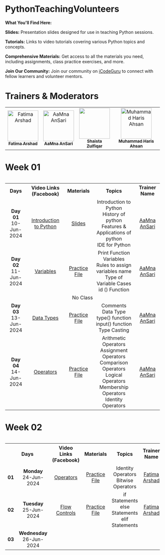 # PythonTeachingVolunteers

 **What You'll Find Here:**

**Slides:** Presentation slides designed for use in teaching Python sessions.

**Tutorials:** Links to video tutorials covering various Python topics and concepts.

**Comprehensive Materials:** Get access to all the materials you need, including assignments, class practice exercises, and more.

**Join Our Community:** Join our community on [iCodeGuru](www.icode.guru/join) to connect with fellow learners and volunteer mentors.

# Trainers & Moderators

<table >
    <tbody>
        <tr>
            <td align="center">
                <a href="https://github.com/Fatimaarshad10">
                    <img src="https://avatars.githubusercontent.com/u/75124780?v=4" width="100px;" alt="Fatima Arshad"/>
                    <br />
                    <sub><b>Fatima Arshad</b></sub>
                </a> 
            </td>
          <td align="center">
                <a href="https://github.com/aamna-ansari">
                    <img src="https://avatars.githubusercontent.com/u/123650396?v=4" width="100px;" alt="AaMna AnSari"/>
                    <br />
                    <sub><b>AaMna AnSari</b></sub>
                </a> 
            </td>
            <td align="center">
                <a href="https://github.com/shaistaDev7">
                    <img src="https://avatars.githubusercontent.com/u/96947240?v=4" width="100px;" alt=""/>
                    <br />
                    <sub><b>Shaista Zulfiqar</b></sub>
                </a> 
            </td>
            <td align="center">
                <a href="https://github.com/Haris-Mughal">
                    <img src="https://avatars.githubusercontent.com/u/112110110?v=4" width="100px;" alt="Muhammad Haris Ahsan"/>
                    <br />
                    <sub><b>Muhammad Haris Ahsan</b></sub>
                </a> 
            </td>
        </tr> 
</tbody>
<table>

# Week 01
<table>
    <tbody>
     <tr>
      <th>Days</th>
      <th>Video Links (Facebook)</br></th>
      <th>Materials</th>
     <th>Topics</th>
   <td align="center"><b>Trainer Name</b></td>
     </tr>  
        <tr>
    <td align="center"><b>Day 01</b></br>10-Jun-2024</td>
    <td align="center"><a href="https://www.facebook.com/iCodeguru/videos/992841545965466">Introduction to Python</br></td>
    <td align="center" ><a href="https://drive.google.com/file/d/1kWPpQ_brVAlMaRzp2H_iX9bFg773FCJS/view?usp=sharing">Slides</td>
        <td align="center">Introduction to Python <br/> History of python<br/>Features & Applications of python<br/>IDE for Python</td>
      <td align="center"><a href="https://www.linkedin.com/in/aamnansari/">AaMna AnSari</td>
  </tr>
           <tr>
    <td align="center"><b>Day 02</b></br>11-Jun-2024</td>
    <td align="center"><a href="https://www.facebook.com/iCodeguru/videos/1180336409788797">Variables</td>
    <td align="center"><a href="https://colab.research.google.com/drive/1rvfeJk2amjWDewSQkq2WrpqXLhyxTWci#scrollTo=5n368lC2ltWU">Practice File</td>
        <td align="center">Print Function<br/> Variables<br/>Rules to assign variables name<br/>Type of Variable Cases <br/>id () Function</td>
      <td align="center"><a href="https://www.linkedin.com/in/aamnansari/">AaMna AnSari</td>
  </tr>
    <tr>
    <td align="center" colspan="5">No Class</td>   
  </tr>
        <tr>
    <td align="center"><b>Day 03</b></br>13-Jun-2024</td>
    <td align="center"><a href="https://web.facebook.com/iCodeguru/videos/1191962478649652">Data Types</td>
    <td align="center"><a href="https://colab.research.google.com/drive/1it4fZ__D5O8aez4NGMbuAUTo9Er4JOvV#scrollTo=Uip_PSoY6_sV">Practice File</td>
        <td align="center">Comments<br/>Data Type<br/> type() function<br/>input() function<br/>Type Casting</td>
      <td align="center"><a href="https://www.linkedin.com/in/aamnansari/">AaMna AnSari</td>
  </tr>
        <tr>
    <td align="center"><b>Day 04</b></br>14-Jun-2024</td>
    <td align="center"><a href="https://web.facebook.com/iCodeguru/videos/1904145980007933">Operators</td>
    <td align="center"><a href="https://colab.research.google.com/drive/1EharaVyXHCSfj_x1jH0PQzqkcO77qfUu#scrollTo=EDeTuaCEXj8O">Practice File</td>
        <td align="center">Arithmetic Operators<br/>Assignment Operators<br/>Comparison Operators<br/>Logical Operators<br/>Membership Operators<br/>Identity Operators</td>
      <td align="center"><a href="https://www.linkedin.com/in/aamnansari/">AaMna AnSari</td>
  </tr>
</tbody>
<table>
    
# Week 02
<table>
    <tbody>
     <tr>
      <th colspan="2">Days</th>
      <th>Video Links (Facebook)</br></th>
      <th>Materials</th>
     <th>Topics</th>
   <td align="center"><b>Trainer Name</b></td>
     </tr>  
        <tr>
    <td align="center"><b>01</td>
    <td align="center"><b>Monday</b></br>24-Jun-2024</td>
    <td align="center"><a href="https://www.facebook.com/iCodeguru/videos/3746007639001916">Operators</td>
    <td align="center" ><a href="https://colab.research.google.com/drive/1sYsmVgj-7xGFcvp8jy7JMQ_WUE7TzICr#scrollTo=9_-5hnwYpvy1">Practice File</td>
        <td align="center">Identity Operators</br> Bitwise Operators</td>
      <td align="center"><a href="https://www.linkedin.com/in/fatima-arshad-6ba52a184/">Fatima Arshad</td>
  </tr>
          <tr>
    <td align="center"><b>02</td>
    <td align="center"><b>Tuesday</b></br>25-Jun-2024</td>
    <td align="center"><a href="https://web.facebook.com/iCodeguru/videos/463943756337336">Flow Controls</td>
    <td align="center" ><a href="https://colab.research.google.com/drive/1TKi2c2ulI_zjVaU3UN4LuBTbMc0bSPly#scrollTo=wR9aiHsHmCy6">Practice File</td>
        <td align="center">if Statements</br>else Statements</br>elif Statements</td>
      <td align="center"><a href="https://www.linkedin.com/in/fatima-arshad-6ba52a184/">Fatima Arshad</td>
  </tr>
  <tr>
    <td align="center"><b>03</td>
    <td align="center"><b>Wednesday</b></br>26-Jun-2024</td>
    <td align="center"></td>
    <td align="center" ></td>
    <td align="center"></td>
    <td align="center"></td>
  </tr>
</tbody>
<table>






